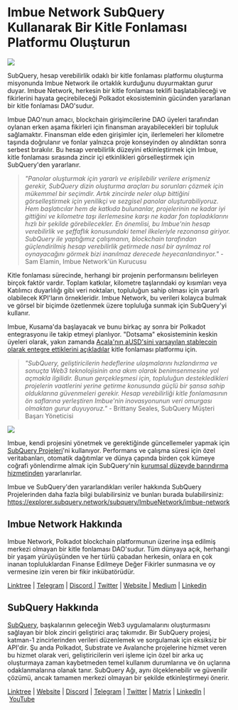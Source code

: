 # Imbue Network SubQuery Kullanarak Bir Kitle Fonlaması Platformu Oluşturun

![](https://miro.medium.com/max/1400/1*GWP8tRtzef5qsLw4fw-X3g.png)

SubQuery, hesap verebilirlik odaklı bir kitle fonlaması platformu oluşturma misyonunda Imbue Network ile ortaklık kurduğunu duyurmaktan gurur duyar. Imbue Network, herkesin bir kitle fonlaması teklifi başlatabileceği ve fikirlerini hayata geçirebileceği Polkadot ekosisteminin gücünden yararlanan bir kitle fonlaması DAO'sudur.

Imbue DAO'nun amacı, blockchain girişimcilerine DAO üyeleri tarafından oylanan erken aşama fikirleri için finansman arayabilecekleri bir topluluk sağlamaktır. Finansman elde eden girişimler için, ilerlemeleri her kilometre taşında doğrulanır ve fonlar yalnızca proje konseyinden oy alındıktan sonra serbest bırakılır. Bu hesap verebilirlik düzeyini etkinleştirmek için Imbue, kitle fonlaması sırasında zincir içi etkinlikleri görselleştirmek için SubQuery'den yararlanır.

> *"Panolar oluşturmak için yararlı ve erişilebilir verilere erişmeniz gerekir, SubQuery dizin oluşturma araçları bu sorunları çözmek için mükemmel bir seçimdir. Artık zincirde neler olup bittiğini görselleştirmek için yenilikçi ve sezgisel panolar oluşturabiliyoruz. Hem başlatıcılar hem de katkıda bulunanlar, projelerinin ne kadar iyi gittiğini ve kilometre taşı ilerlemesine karşı ne kadar fon topladıklarını hızlı bir şekilde görebilecekler. En önemlisi, bu Imbue'nin hesap verebilirlik ve şeffaflık konusundaki temel ilkeleriyle rezonansa giriyor. SubQuery ile yaptığımız çalışmanın, blockchain tarafından güçlendirilmiş hesap verebilirlik getirmede nasıl bir ayrılmaz rol oynayacağını görmek bizi inanılmaz derecede heyecanlandırıyor."* - Sam Elamin, Imbue Network'ün Kurucusu

Kitle fonlaması sürecinde, herhangi bir projenin performansını belirleyen birçok faktör vardır. Toplam katkılar, kilometre taşlarındaki oy kısımları veya Katılımcı duyarlılığı gibi veri noktaları, topluluğun sahip olması için yararlı olabilecek KPI'ların örnekleridir. Imbue Network, bu verileri kolayca bulmak ve görsel bir biçimde özetlenmek üzere topluluğa sunmak için SubQuery'yi kullanır.

Imbue, Kusama'da başlayacak ve bunu birkaç ay sonra bir Polkadot entegrasyonu ile takip etmeyi planlıyor. "Dotsama" ekosisteminin keskin üyeleri olarak, yakın zamanda [ Acala'nın aUSD'sini varsayılan stablecoin olarak entegre ettiklerini açıkladılar](https://imbuenetwork.medium.com/imbue-to-integrate-acalas-ausd-as-default-stablecoin-for-crowdfunding-dea99279188c) kitle fonlaması platformu için.

> *"SubQuery, geliştiricilerin hedeflerine ulaşmalarını hızlandırma ve sonuçta Web3 teknolojisinin ana akım olarak benimsenmesine yol açmakla ilgilidir. Bunun gerçekleşmesi için, topluluğun destekledikleri projelerin vaatlerini yerine getirme konusunda güçlü bir şansa sahip olduklarına güvenmeleri gerekir. Hesap verebilirliği kitle fonlamasının ön saflarına yerleştiren Imbue'nin inovasyonunun veri omurgası olmaktan gurur duyuyoruz."* - Brittany Seales, SubQuery Müşteri Başarı Yöneticisi

![](https://miro.medium.com/max/1400/0*jcriFghdn06heAXk)

Imbue, kendi projesini yönetmek ve gerektiğinde güncellemeler yapmak için [SubQuery Projeleri](https://project.subquery.network/)'ni kullanıyor. Performans ve çalışma süresi için özel veritabanları, otomatik dağıtımlar ve dünya çapında birden çok kümeye coğrafi yönlendirme almak için SubQuery'nin [kurumsal düzeyde barındırma hizmetinden](../blogs/20211228-enterprise-hosted.md) yararlanırlar.

Imbue ve SubQuery'den yararlandıkları veriler hakkında SubQuery Projelerinden daha fazla bilgi bulabilirsiniz ve bunları burada bulabilirsiniz: https://explorer.subquery.network/subquery/ImbueNetwork/imbue-network

## Imbue Network Hakkında

Imbue Network, Polkadot blockchain platformunun üzerine inşa edilmiş merkezi olmayan bir kitle fonlaması DAO'sudur. Tüm dünyaya açık, herhangi bir yaşam yürüyüşünden ve her türlü çabadan herkesin, onlara en çok inanan topluluklardan Finanse Edilmeye Değer Fikirler sunmasına ve oy vermesine izin veren bir fikir inkübatörüdür.

[Linktree](https://linktr.ee/ImbueNetwork) | [Telegram](https://t.me/ImbueNetwork) | [Discord ](https://discord.com/invite/cgQFR52Qtt)| [Twitter](https://twitter.com/ImbueNetwork) | [Website ](https://www.imbue.network/)| [Medium](https://imbuenetwork.medium.com/) | [Linkedin](https://www.linkedin.com/company/imbue-network/)

## SubQuery Hakkında

[SubQuery](https://subquery.network/), başkalarının geleceğin Web3 uygulamalarını oluşturmasını sağlayan bir blok zinciri geliştirici araç takımıdır. Bir SubQuery projesi, katman-1 zincirlerinden verileri düzenlemek ve sorgulamak için eksiksiz bir API'dir. Şu anda Polkadot, Substrate ve Avalanche projelerine hizmet veren bu hizmet olarak veri, geliştiricilerin veri işleme için özel bir arka uç oluşturmaya zaman kaybetmeden temel kullanım durumlarına ve ön uçlarına odaklanmalarına olanak tanır. SubQuery Ağı, aynı ölçeklenebilir ve güvenilir çözümü, ancak tamamen merkezi olmayan bir şekilde etkinleştirmeyi önerir.

​​[Linktree](https://linktr.ee/subquerynetwork) | [Website](https://subquery.network/) | [Discord](https://discord.com/invite/78zg8aBSMG) | [Telegram](https://t.me/subquerynetwork) | [Twitter](https://twitter.com/subquerynetwork) | [Matrix](https://matrix.to/#/#subquery:matrix.org) | [LinkedIn](https://www.linkedin.com/company/subquery) | [YouTube](https://www.youtube.com/channel/UCi1a6NUUjegcLHDFLr7CqLw)
